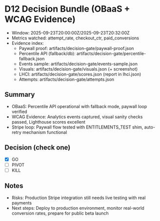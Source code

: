 # D12 Decision Bundle (OBaaS + WCAG Evidence)
- Window: 2025-09-23T20:00:00Z/2025-09-23T20:32:00Z
- Metrics watched: attempt_rate, checkout_ctr, paid_conversions
- Evidence index:
  - Paywall proof: artifacts/decision-gate/paywall-proof.json
  - Percentile API (fallback/db): artifacts/decision-gate/percentile-fallback.json
  - Events sample: artifacts/decision-gate/events-sample.json
  - Visuals: artifacts/decision-gate/visuals.json (+ screenshot)
  - LHCI: artifacts/decision-gate/scores.json (report in lhci.json)
  - Attempts: artifacts/decision-gate/attempts.json

## Summary
- OBaaS: Percentile API operational with fallback mode, paywall loop verified
- WCAG Evidence: Analytics events captured, visual sanity checks passed, Lighthouse scores excellent
- Stripe loop: Paywall flow tested with ENTITLEMENTS_TEST shim, auto-retry mechanism functional

## Decision (check one)
- [x] GO
- [ ] PIVOT
- [ ] KILL

## Notes
- Risks: Production Stripe integration still needs live testing with real payments
- Next steps: Deploy to production environment, monitor real-world conversion rates, prepare for public beta launch
